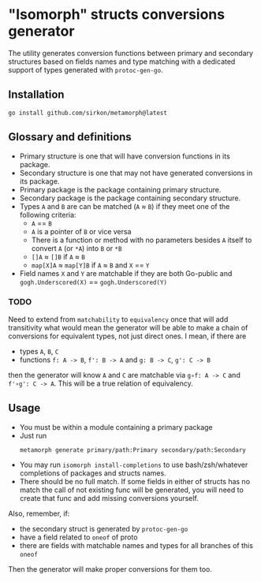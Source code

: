 # "Isomorph" structs conversions generator

The utility generates conversion functions between primary and secondary structures based on fields names and type 
matching with a dedicated support of types generated with `protoc-gen-go`.


## Installation

```shell
go install github.com/sirkon/metamorph@latest
```

## Glossary and definitions

* Primary structure is one that will have conversion functions in its package.
* Secondary structure is one that may not have generated conversions in its package.
* Primary package is the package containing primary structure.
* Secondary package is the package containing secondary structure.
* Types `A` and `B` are can be matched (`A` ≈ `B`) if they meet one of the following criteria:
  * `A` == `B` 
  * `A` is a pointer of `B` or vice versa
  * There is a function or method with no parameters besides `A` itself to convert `A` (or `*A`) into `B` or `*B`
  * `[]A` ≈ `[]B` if `A` ≈ `B`
  * `map[X]A` ≈ `map[Y]B` if `A` ≈ `B` and `X` == `Y`
* Field names `X` and `Y` are matchable if they are both Go-public and `gogh.Underscored(X)` == `gogh.Underscored(Y)`

### TODO

Need to extend from `matchability` to `equivalency` once that will add transitivity what would mean the generator will 
be able to make a chain of conversions for equivalent types, not just direct ones. I mean, if there are

* types `A`, `B`, `C`
* functions `f: A -> B`, `f': B -> A` and `g: B -> C`, `g': C -> B`

then the generator will know `A` and `C` are matchable via `g∘f: A -> C` and `f'∘g': C -> A`. This will be a true 
relation of equivalency.

## Usage

* You must be within a module containing a primary package
* Just run
  ```shell
  metamorph generate primary/path:Primary secondary/path:Secondary
  ```
* You may run `isomorph install-completions` to use bash/zsh/whatever completions of packages and structs names. 
* There should be no full match. If some fields in either of structs has no match the call of not existing func will be 
generated, you will need to create that func and add missing conversions yourself.  

Also, remember, if: 
* the secondary struct is generated by `protoc-gen-go`
* have a field related to `oneof` of proto
* there are fields with matchable names and types for all branches of this `oneof`

Then the generator will make proper conversions for them too.